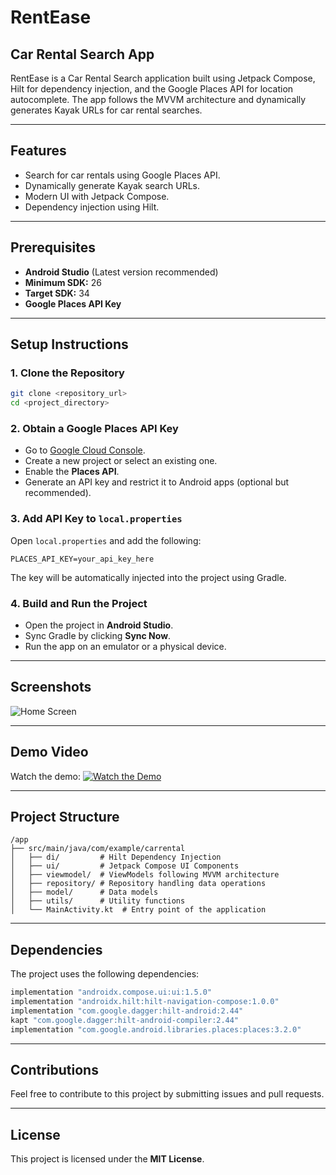 # RentEase

## Car Rental Search App

RentEase is a Car Rental Search application built using Jetpack Compose, Hilt for dependency
injection, and the Google Places API for location autocomplete. The app follows the MVVM
architecture and dynamically generates Kayak URLs for car rental searches.

---

## Features

- Search for car rentals using Google Places API.
- Dynamically generate Kayak search URLs.
- Modern UI with Jetpack Compose.
- Dependency injection using Hilt.

---

## Prerequisites

- **Android Studio** (Latest version recommended)
- **Minimum SDK:** 26
- **Target SDK:** 34
- **Google Places API Key**

---

## Setup Instructions

### 1. Clone the Repository

```sh
git clone <repository_url>
cd <project_directory>
```

### 2. Obtain a Google Places API Key

- Go to [Google Cloud Console](https://console.cloud.google.com/).
- Create a new project or select an existing one.
- Enable the **Places API**.
- Generate an API key and restrict it to Android apps (optional but recommended).

### 3. Add API Key to `local.properties`

Open `local.properties` and add the following:

```properties
PLACES_API_KEY=your_api_key_here
```

The key will be automatically injected into the project using Gradle.

### 4. Build and Run the Project

- Open the project in **Android Studio**.
- Sync Gradle by clicking **Sync Now**.
- Run the app on an emulator or a physical device.

---

## Screenshots

![Home Screen](screenshots/Homescreen.png)

---

## Demo Video

Watch the demo:
[![Watch the Demo](screenshots/demo-thumbnail.png)](Demo/demo.webm)

---

## Project Structure

```
/app
├── src/main/java/com/example/carrental
│   ├── di/         # Hilt Dependency Injection
│   ├── ui/         # Jetpack Compose UI Components
│   ├── viewmodel/  # ViewModels following MVVM architecture
│   ├── repository/ # Repository handling data operations
│   ├── model/      # Data models
│   ├── utils/      # Utility functions
│   └── MainActivity.kt  # Entry point of the application
```

---

## Dependencies

The project uses the following dependencies:

```gradle
implementation "androidx.compose.ui:ui:1.5.0"
implementation "androidx.hilt:hilt-navigation-compose:1.0.0"
implementation "com.google.dagger:hilt-android:2.44"
kapt "com.google.dagger:hilt-android-compiler:2.44"
implementation "com.google.android.libraries.places:places:3.2.0"
```

---

## Contributions

Feel free to contribute to this project by submitting issues and pull requests.

---

## License

This project is licensed under the **MIT License**.